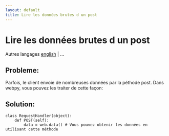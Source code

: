 ```yaml
---
layout: default
title: Lire les données brutes d un post
---
```


# Lire les données brutes d un post

Autres langages [english](/../postbasic) | ...

## Probleme:

Parfois, le client envoie de nombreuses données par la péthode post. Dans webpy, vous pouvez les traiter de cette façon:

## Solution:

    class RequestHandler(object):
        def POST(self):
            data = web.data() # Vous pouvez obtenir les données en utilisant cette méthode
